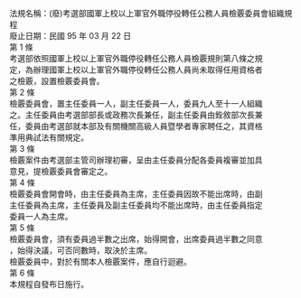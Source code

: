 法規名稱：(廢)考選部國軍上校以上軍官外職停役轉任公務人員檢覈委員會組織規程  
廢止日期：民國 95 年 03 月 22 日  
第 1 條  
考選部依照國軍上校以上軍官外職停役轉任公務人員檢覈規則第八條之規  
定，為辦理國軍上校以上軍官外職停役轉任公務人員尚未取得任用資格者  
之檢覈，設置檢覈委員會。  
第 2 條  
檢覈委員會，置主任委員一人，副主任委員一人，委員九人至十一人組織  
之。主任委員由考選部部長或政務次長兼任，副主任委員由銓敘部次長兼  
任，委員由考選部就本部及有關機關高級人員暨學者專家聘任之，其資格  
準用典試法有關規定。  
第 3 條  
檢覈案件由考選部主管司辦理初審，呈由主任委員分配各委員複審並加具  
意見，提檢覈委員會審定之。  
第 4 條  
檢覈委員會開會時，由主任委員為主席，主任委員因故不能出席時，由副  
主任委員為主席，主任委員及副主任委員均不能出席時，由主任委員指定  
委員一人為主席。  
第 5 條  
檢覈委員會，須有委員過半數之出席，始得開會，出席委員過半數之同意  
，始得決議，可否同數時，取決於主席。  
檢覈委員中，對於有關本人檢覈案件，應自行迴避。  
第 6 條  
本規程自發布日施行。  


